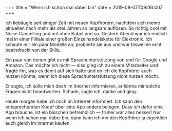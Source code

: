 +++
title = "Wenn ich schon mal dabei bin"
date = 2019-08-07T09:06:00Z
+++

Ich liebäugle seit einiger Zeit mit neuen Kopfhörern, nachdem sich meine aktuellen nach mehr als drei Jahren so langsam auflösen. So richtig cool mit Noise Cancelling und mit ohne Kabel und so. Gestern Abend war ich endlich mal in einer Filliale einer großen Einzelhandelskette für Elektronik. Ich schaute mir ein paar Modelle an, probierte sie aus und war bisweilen echt beeindruckt von der Stille.

Ein paar von denen gibt es mit Sprachunterstützung von und für Google und Amazon. Das möchte ich nicht — also ging ich zu einem Mitarbeiter und fragte ihn, was es damit auf sich hatte und ob ich die Kopfhörer auch nutzen könnte, wenn ich diese Sprachunterstützung nicht nutzen möcht.

Er sagte, ich solle mich doch im Internet informieren, er könne mir solche Fragen nicht beantworten. Schade, sagte ich, danke und ging.

Heute morgen habe ich mich im Internet informiert: Ich kann den entsprechenden Knopf über eine App anders belegen. Dass ich dafür eine App brauche, ist ein bisschen befremdlich — früher war alles besser! Nur wenn ich schon mal dabei bin, dann kann ich mir den Kopfhörer ja eigentlich auch gleich im Internet kaufen. 